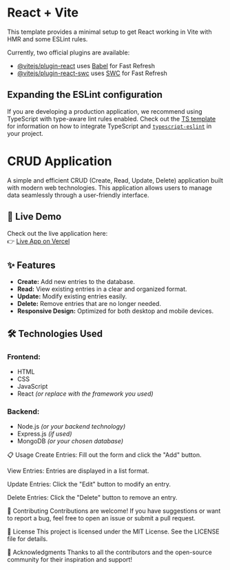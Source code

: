 # React + Vite

This template provides a minimal setup to get React working in Vite with HMR and some ESLint rules.

Currently, two official plugins are available:

- [@vitejs/plugin-react](https://github.com/vitejs/vite-plugin-react/blob/main/packages/plugin-react) uses [Babel](https://babeljs.io/) for Fast Refresh
- [@vitejs/plugin-react-swc](https://github.com/vitejs/vite-plugin-react/blob/main/packages/plugin-react-swc) uses [SWC](https://swc.rs/) for Fast Refresh

## Expanding the ESLint configuration

If you are developing a production application, we recommend using TypeScript with type-aware lint rules enabled. Check out the [TS template](https://github.com/vitejs/vite/tree/main/packages/create-vite/template-react-ts) for information on how to integrate TypeScript and [`typescript-eslint`](https://typescript-eslint.io) in your project.


# CRUD Application

A simple and efficient CRUD (Create, Read, Update, Delete) application built with modern web technologies. This application allows users to manage data seamlessly through a user-friendly interface.

## 🚀 Live Demo

Check out the live application here:  
👉 [Live App on Vercel](https://vercel.com/rudra-gondaliyas-projects/crud-app)

## ✨ Features

- **Create:** Add new entries to the database.
- **Read:** View existing entries in a clear and organized format.
- **Update:** Modify existing entries easily.
- **Delete:** Remove entries that are no longer needed.
- **Responsive Design:** Optimized for both desktop and mobile devices.

## 🛠️ Technologies Used

### Frontend:
- HTML
- CSS
- JavaScript
- React *(or replace with the framework you used)*

### Backend:
- Node.js *(or your backend technology)*
- Express.js *(if used)*
- MongoDB *(or your chosen database)*

📋 Usage
Create Entries: Fill out the form and click the "Add" button.

View Entries: Entries are displayed in a list format.

Update Entries: Click the "Edit" button to modify an entry.

Delete Entries: Click the "Delete" button to remove an entry.

🤝 Contributing
Contributions are welcome! If you have suggestions or want to report a bug, feel free to open an issue or submit a pull request.

📄 License
This project is licensed under the MIT License. See the LICENSE file for details.

🙏 Acknowledgments
Thanks to all the contributors and the open-source community for their inspiration and support!
